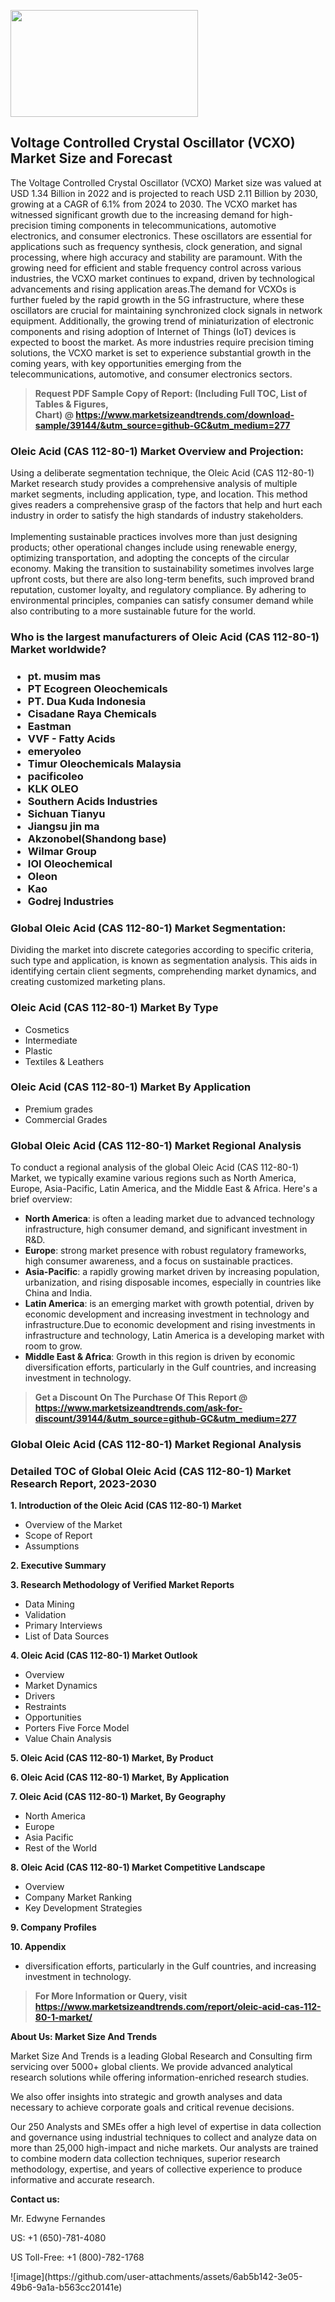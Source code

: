 <p><img class="alignnone size-medium wp-image-20088" src="https://ffe5etoiles.com/wp-content/uploads/2024/12/MST1-300x171.png" alt="" width="300" height="171" /></p><h2>Voltage Controlled Crystal Oscillator (VCXO) Market Size and Forecast</h2><p>The Voltage Controlled Crystal Oscillator (VCXO) Market size was valued at USD 1.34 Billion in 2022 and is projected to reach USD 2.11 Billion by 2030, growing at a CAGR of 6.1% from 2024 to 2030. The VCXO market has witnessed significant growth due to the increasing demand for high-precision timing components in telecommunications, automotive electronics, and consumer electronics. These oscillators are essential for applications such as frequency synthesis, clock generation, and signal processing, where high accuracy and stability are paramount. With the growing need for efficient and stable frequency control across various industries, the VCXO market continues to expand, driven by technological advancements and rising application areas.The demand for VCXOs is further fueled by the rapid growth in the 5G infrastructure, where these oscillators are crucial for maintaining synchronized clock signals in network equipment. Additionally, the growing trend of miniaturization of electronic components and rising adoption of Internet of Things (IoT) devices is expected to boost the market. As more industries require precision timing solutions, the VCXO market is set to experience substantial growth in the coming years, with key opportunities emerging from the telecommunications, automotive, and consumer electronics sectors.</p><blockquote id="" class=""><strong>Request PDF Sample Copy of Report: (Including Full TOC, List of Tables &amp; Figures, Chart)&nbsp;@&nbsp;<strong><a href="https://www.marketsizeandtrends.com/download-sample/39144/&utm_source=github-GC&utm_medium=277" target="_blank">https://www.marketsizeandtrends.com/download-sample/39144/&utm_source=github-GC&utm_medium=277</a></strong></strong></blockquote><h3 id="" class="">Oleic Acid (CAS 112-80-1) Market&nbsp;Overview and Projection:</h3><p id="" class="">Using a deliberate segmentation technique, the Oleic Acid (CAS 112-80-1) Market research study provides a comprehensive analysis of multiple market segments, including application, type, and location. This method gives readers a comprehensive grasp of the factors that help and hurt each industry in order to satisfy the high standards of industry stakeholders. <br /> <br />Implementing sustainable practices involves more than just designing products; other operational changes include using renewable energy, optimizing transportation, and adopting the concepts of the circular economy. Making the transition to sustainability sometimes involves large upfront costs, but there are also long-term benefits, such improved brand reputation, customer loyalty, and regulatory compliance. By adhering to environmental principles, companies can satisfy consumer demand while also contributing to a more sustainable future for the world.</p><h3 id="" class="">Who is the largest manufacturers of&nbsp;Oleic Acid (CAS 112-80-1) Market worldwide?</h3><h3 class=""><p><ul><li>pt. musim mas </li><li> PT Ecogreen Oleochemicals </li><li> PT. Dua Kuda Indonesia </li><li> Cisadane Raya Chemicals </li><li> Eastman </li><li> VVF - Fatty Acids </li><li> emeryoleo </li><li> Timur Oleochemicals Malaysia </li><li> pacificoleo </li><li> KLK OLEO </li><li> Southern Acids Industries </li><li> Sichuan Tianyu </li><li> Jiangsu jin ma </li><li> Akzonobel(Shandong base) </li><li> Wilmar Group </li><li> IOI Oleochemical </li><li> Oleon </li><li> Kao </li><li> Godrej Industries</li></ul></p></h3><h3 id="" class="">Global&nbsp;Oleic Acid (CAS 112-80-1) Market Segmentation:</h3><p id="" class="">Dividing the market into discrete categories according to specific criteria, such type and application, is known as segmentation analysis. This aids in identifying certain client segments, comprehending market dynamics, and creating customized marketing plans.</p><h3 id="" class="">Oleic Acid (CAS 112-80-1) Market&nbsp;By Type</h3><p><p><ul><li>Cosmetics </li><li> Intermediate </li><li> Plastic </li><li> Textiles & Leathers</p></li></ul></p></p><h3 id="" class="">Oleic Acid (CAS 112-80-1) Market&nbsp;By Application</h3><p class=""><p><ul><li>Premium grades </li><li> Commercial Grades</li></ul></p></p><h3 id="" class="">Global Oleic Acid (CAS 112-80-1) Market Regional Analysis</h3><p id="" class="">To conduct a regional analysis of the global Oleic Acid (CAS 112-80-1) Market, we typically examine various regions such as North America, Europe, Asia-Pacific, Latin America, and the Middle East &amp; Africa. Here's a brief overview:</p><ul><li><strong>North America</strong>: is often a leading market due to advanced technology infrastructure, high consumer demand, and significant investment in R&amp;D.</li><li><strong>Europe</strong>: strong market presence with robust regulatory frameworks, high consumer awareness, and a focus on sustainable practices.</li><li><strong>Asia-Pacific</strong>: a rapidly growing market driven by increasing population, urbanization, and rising disposable incomes, especially in countries like China and India.</li><li><strong>Latin America</strong>: is an emerging market with growth potential, driven by economic development and increasing investment in technology and infrastructure.Due to economic development and rising investments in infrastructure and technology, Latin America is a developing market with room to grow.</li><li><strong>Middle East &amp; Africa</strong>: Growth in this region is driven by economic diversification efforts, particularly in the Gulf countries, and increasing investment in technology.</li></ul><blockquote id="" class=""><strong>Get a Discount On The Purchase Of This Report @ <strong><a href="https://www.marketsizeandtrends.com/ask-for-discount/39144/&utm_source=github-GC&utm_medium=277" target="_blank">https://www.marketsizeandtrends.com/ask-for-discount/39144/&utm_source=github-GC&utm_medium=277</a></strong></strong></blockquote><h3 id="" class="">Global Oleic Acid (CAS 112-80-1) Market Regional Analysis</h3><h3 id="" class="">Detailed TOC of Global Oleic Acid (CAS 112-80-1) Market Research Report, 2023-2030</h3><p id="" class=""><strong>1. Introduction of the Oleic Acid (CAS 112-80-1) Market</strong></p><ul><li>Overview of the Market</li><li>Scope of Report</li><li>Assumptions</li></ul><p id="" class=""><strong>2. Executive Summary</strong></p><p id="" class=""><strong>3. Research Methodology of Verified Market Reports</strong></p><ul><li>Data Mining</li><li>Validation</li><li>Primary Interviews</li><li>List of Data Sources</li></ul><p id="" class=""><strong>4. Oleic Acid (CAS 112-80-1) Market Outlook</strong></p><ul><li>Overview</li><li>Market Dynamics</li><li>Drivers</li><li>Restraints</li><li>Opportunities</li><li>Porters Five Force Model</li><li>Value Chain Analysis</li></ul><p id="" class=""><strong>5. Oleic Acid (CAS 112-80-1) Market, By Product</strong></p><p id="" class=""><strong>6. Oleic Acid (CAS 112-80-1) Market, By Application</strong></p><p id="" class=""><strong>7. Oleic Acid (CAS 112-80-1) Market, By Geography</strong></p><ul><li>North America</li><li>Europe</li><li>Asia Pacific</li><li>Rest of the World</li></ul><p id="" class=""><strong>8. Oleic Acid (CAS 112-80-1) Market Competitive Landscape</strong></p><ul><li>Overview</li><li>Company Market Ranking</li><li>Key Development Strategies</li></ul><p id="" class=""><strong>9. Company Profiles</strong></p><p id="" class=""><strong>10. Appendix</strong></p><ul><li>diversification efforts, particularly in the Gulf countries, and increasing investment in technology.</li></ul><blockquote id="" class=""><strong>For More Information or Query, visit <strong><strong><a href="https://www.marketsizeandtrends.com/report/oleic-acid-cas-112-80-1-market/" target="_blank">https://www.marketsizeandtrends.com/report/oleic-acid-cas-112-80-1-market/</a></strong></strong></strong></blockquote><p id="" class=""><strong>About Us: Market Size And Trends</strong></p><p id="" class="">Market Size And Trends is a leading Global Research and Consulting firm servicing over 5000+ global clients. We provide advanced analytical research solutions while offering information-enriched research studies.</p><p id="" class="">We also offer insights into strategic and growth analyses and data necessary to achieve corporate goals and critical revenue decisions.</p><p id="" class="">Our 250 Analysts and SMEs offer a high level of expertise in data collection and governance using industrial techniques to collect and analyze data on more than 25,000 high-impact and niche markets. Our analysts are trained to combine modern data collection techniques, superior research methodology, expertise, and years of collective experience to produce informative and accurate research.</p><p id="" class=""><strong>Contact us:</strong></p><p id="" class="">Mr. Edwyne Fernandes</p><p id="" class="">US: +1 (650)-781-4080</p><p id="" class="">US Toll-Free: +1 (800)-782-1768</p>
![image](https://github.com/user-attachments/assets/6ab5b142-3e05-49b6-9a1a-b563cc20141e)
